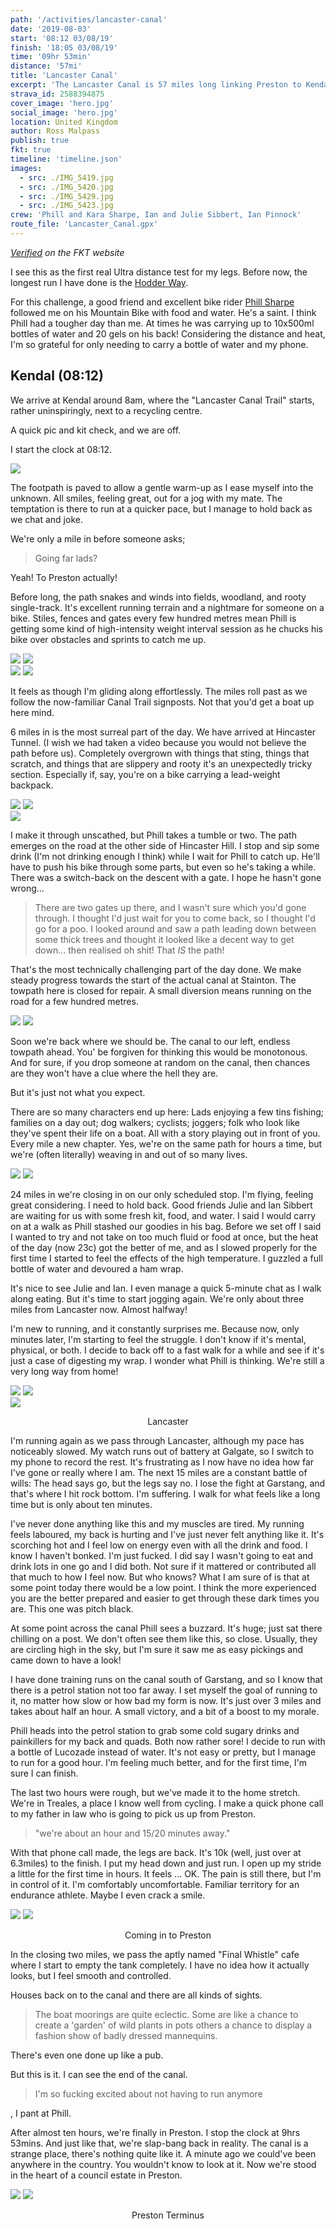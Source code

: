 ```yaml
---
path: '/activities/lancaster-canal'
date: '2019-08-03'
start: '08:12 03/08/19'
finish: '18:05 03/08/19'
time: '09hr 53min'
distance: '57mi'
title: 'Lancaster Canal'
excerpt: 'The Lancaster Canal is 57 miles long linking Preston to Kendal on the North West coast of England. The first 14 miles are on abandoned sections of the old canal and make for interesting scenery and landscape. But for a route that is so flat, I had lots of ups and downs.'
strava_id: 2588394875
cover_image: 'hero.jpg'
social_image: 'hero.jpg'
location: United Kingdom
author: Ross Malpass
publish: true
fkt: true
timeline: 'timeline.json'
images:
  - src: ./IMG_5419.jpg
  - src: ./IMG_5420.jpg
  - src: ./IMG_5429.jpg
  - src: ./IMG_5423.jpg
crew: 'Phill and Kara Sharpe, Ian and Julie Sibbert, Ian Pinnock'
route_file: 'Lancaster_Canal.gpx'
---
```


*[Verified](https://fastestknowntime.com/route/lancaster-canal-uk) on the FKT website*


I see this as the first real Ultra distance test for my legs. Before now, the longest run I have done is the [Hodder Way](/activities/hodder-way).

For this challenge, a good friend and excellent bike rider [Phill Sharpe](https://www.instagram.com/pedalinsquares/) followed me on his Mountain Bike with food and water. He's a saint. I think Phill had a tougher day than me. At times he was carrying up to 10x500ml bottles of water and 20 gels on his back! Considering the distance and heat, I'm so grateful for only needing to carry a bottle of water and my phone.

## Kendal (08:12)

We arrive at Kendal around 8am, where the "Lancaster Canal Trail" starts, rather uninspiringly, next to a recycling centre.

A quick pic and kit check, and we are off.

I start the clock at 08:12.

<div class='photo-cluster'>
<div class='flex'>
<image-zoom><img src='IMG_5420.jpg'/></image-zoom>
</div>

The footpath is paved to allow a gentle warm-up as I ease myself into the unknown. All smiles, feeling great, out for a jog with my mate. The temptation is there to run at a quicker pace, but I manage to hold back as we chat and joke.

We're only a mile in before someone asks;

> Going far lads?

Yeah! To Preston actually!

Before long, the path snakes and winds into fields, woodland, and rooty single-track. It's excellent running terrain and a nightmare for someone on a bike. Stiles, fences and gates every few hundred metres mean Phill is getting some kind of high-intensity weight interval session as he chucks his bike over obstacles and sprints to catch me up.

<div class='photo-cluster'>
<div class='flex'>
<image-zoom><img src='IMG_5421.jpg'/></image-zoom>
<image-zoom><img src='IMG_5422.jpg'/></image-zoom>
</div>
<div class='flex'>
<image-zoom><img src='IMG_5423.jpg'/></image-zoom>
<image-zoom><img src='IMG_5424.jpg'/></image-zoom>
</div>
</div>

It feels as though I'm gliding along effortlessly. The miles roll past as we follow the now-familiar Canal Trail signposts. Not that you'd get a boat up here mind.

6 miles in is the most surreal part of the day. We have arrived at Hincaster Tunnel. (I wish we had taken a video because you would not believe the path before us). Completely overgrown with things that sting, things that scratch, and things that are slippery and rooty it's an unexpectedly tricky section. Especially if, say, you're on a bike carrying a lead-weight backpack.

<div class='photo-cluster'>
<div class='flex'>
<image-zoom><img src='1.jpg'/></image-zoom>
<image-zoom><img src='2.jpg'/></image-zoom>
</div>
<div class='flex'>
<image-zoom><img src='3.jpg'/></image-zoom>
</div>
</div>

I make it through unscathed, but Phill takes a tumble or two. The path emerges on the road at the other side of Hincaster Hill. I stop and sip some drink (I'm not drinking enough I think) while I wait for Phill to catch up. He'll have to push his bike through some parts, but even so he's taking a while. There was a switch-back on the descent with a gate. I hope he hasn't gone wrong...

> There are two gates up there, and I wasn't sure which you'd gone through. I thought I'd just wait for you to come back, so I thought I'd go for a poo. I looked around and saw a path leading down between some thick trees and thought it looked like a decent way to get down... then realised oh shit! That *IS* the path!

That's the most technically challenging part of the day done. We make steady progress towards the start of the actual canal at Stainton. The towpath here is closed for repair. A small diversion means running on the road for a few hundred metres.

<div class='photo-cluster'>
<div class='flex'>
<image-zoom><img src='IMG_5425.jpg'/></image-zoom>
<image-zoom><img src='IMG_5426.jpg'/></image-zoom>
</div>
</div>

Soon we're back where we should be. The canal to our left, endless towpath ahead. You' be forgiven for thinking this would be monotonous. And for sure, if you drop someone at random on the canal, then chances are they won't have a clue where the hell they are.

But it's just not what you expect.

There are so many characters end up here: Lads enjoying a few tins fishing; families on a day out; dog walkers; cyclists; joggers; folk who look like they've spent their life on a boat. All with a story playing out in front of you. Every mile a new chapter. Yes, we're on the same path for hours a time, but we're (often literally) weaving in and out of so many lives.

<div class='photo-cluster'>
<div class='flex'>
<image-zoom><img src='IMG_5419.jpg'/></image-zoom>
<image-zoom><img src='IMG_5428.jpg'/></image-zoom>
</div>
</div>

24 miles in we're closing in on our only scheduled stop. I'm flying, feeling great considering. I need to hold back. Good friends Julie and Ian Sibbert are waiting for us with some fresh kit, food, and water. I said I would carry on at a walk as Phill stashed our goodies in his bag. Before we set off I said I wanted to try and not take on too much fluid or food at once, but the heat of the day (now 23c) got the better of me, and as I slowed properly for the first time I started to feel the effects of the high temperature. I guzzled a full bottle of water and devoured a ham wrap.

It's nice to see Julie and Ian. I even manage a quick 5-minute chat as I walk along eating. But it's time to start jogging again. We're only about three miles from Lancaster now. Almost halfway!

I'm new to running, and it constantly surprises me. Because now, only minutes later, I'm starting to feel the struggle. I don't know if it's mental, physical, or both.  I decide to back off to a fast walk for a while and see if it's just a case of digesting my wrap. I wonder what Phill is thinking. We're still a very long way from home!

<div class='photo-cluster'>
<div class='flex'>
<image-zoom><img src='IMG_5429.jpg'/></image-zoom>
<image-zoom><img src='IMG_5430.jpg'/></image-zoom>
</div>
<div class='flex'>
<image-zoom><img src='IMG_5410.jpg'/></image-zoom>
</div>
<p style='text-align: center'>
<marker-link lat='54.048216645592504' lng='-2.794655274726267' label='A' zoom='15'>Lancaster</marker-link>
</p>
</div>

I'm running again as we pass through Lancaster, although my pace has noticeably slowed. My watch runs out of battery at Galgate, so I switch to my phone to record the rest. It's frustrating as I now have no idea how far I've gone or really where I am. The next 15 miles are a constant battle of wills: The head says go, but the legs say no.  I lose the fight at Garstang, and that's where I hit rock bottom. I'm suffering. I walk for what feels like a long time but is only about ten minutes.

I've never done anything like this and my muscles are tired. My running feels laboured, my back is hurting and I've just never felt anything like it. It's scorching hot and I feel low on energy even with all the drink and food. I know I haven't bonked. I'm just fucked. I did say I wasn't going to eat and drink lots in one go and I did both. Not sure if it mattered or contributed all that much to how I feel now. But who knows? What I am sure of is that at some point today there would be a low point. I think the more experienced you are the better prepared and easier to get through these dark times you are. This one was pitch black.

At some point across the canal Phill sees a buzzard. It's huge; just sat there chilling on a post. We don't often see them like this, so close. Usually, they are circling high in the sky, but I'm sure it saw me as easy pickings and came down to have a look!

I have done training runs on the canal south of Garstang, and so I know that there is a petrol station not too far away. I set myself the goal of running to it, no matter how slow or how bad my form is now. It's just over 3 miles and takes about half an hour. A small victory, and a bit of a boost to my morale.

Phill heads into the petrol station to grab some cold sugary drinks and painkillers for my back and quads. Both now rather sore! I decide to run with a bottle of Lucozade instead of water. It's not easy or pretty, but I manage to run for a good hour. I'm feeling much better, and for the first time, I'm sure I can finish.

The last two hours were rough, but we've made it to the home stretch. We're in Treales, a place I know well from cycling. I make a quick phone call to my father in law who is going to pick us up from Preston.

> "we're about an hour and 15/20 minutes away."

With that phone call made, the legs are back. It's 10k (well, just over at 6.3miles) to the finish. I put my head down and just run. I open up my stride a little for the first time in hours. It feels ... OK. The pain is still there, but I'm in control of it. I'm comfortably uncomfortable. Familiar territory for an endurance athlete. Maybe I even crack a smile.

<div class='photo-cluster'>
<div class='flex'>
<image-zoom><img src='IMG_5431.jpg'/></image-zoom>
<image-zoom><img src='IMG_5432.jpg'/></image-zoom>
</div>
<p style='text-align: center'>
<marker-link lat='54.04020160115954' lng='-2.490204776669657' label='A' zoom='15'>Coming in to Preston</marker-link>
</p>
</div>

In the closing two miles, we pass the aptly named "Final Whistle" cafe where I start to empty the tank completely. I have no idea how it actually looks, but I feel smooth and controlled.

Houses back on to the canal and there are all kinds of sights.

> The boat moorings are quite eclectic. Some are like a chance to create a 'garden' of wild plants in pots others a chance to display a fashion show of badly dressed mannequins.

There's even one done up like a pub.

But this is it. I can see the end of the canal.

> I'm so fucking excited about not having to run anymore

, I pant at Phill.

After almost ten hours, we're finally in Preston. I stop the clock at 9hrs 53mins. And just like that, we're slap-bang back in reality. The canal is a strange place, there's nothing quite like it. A minute ago we could've been anywhere in the country. You wouldn't know to look at it. Now we're stood in the heart of a council estate in Preston.

<div class='photo-cluster'>
<div class='flex'>
<image-zoom><img src='IMG_5379.png'/></image-zoom>
<image-zoom><img src='IMG_5418.jpg'/></image-zoom>
</div>
<p style='text-align: center'>
<marker-link lat='54.04020160115954' lng='-2.490204776669657' label='A' zoom='15'>Preston Terminus</marker-link>
</p>
</div>
